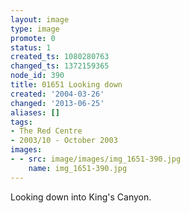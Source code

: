 ```yaml
---
layout: image
type: image
promote: 0
status: 1
created_ts: 1080280763
changed_ts: 1372159365
node_id: 390
title: 01651 Looking down
created: '2004-03-26'
changed: '2013-06-25'
aliases: []
tags:
- The Red Centre
- 2003/10 - October 2003
images:
- - src: image/images/img_1651-390.jpg
    name: img_1651-390.jpg
---
```

Looking down into King's Canyon.
